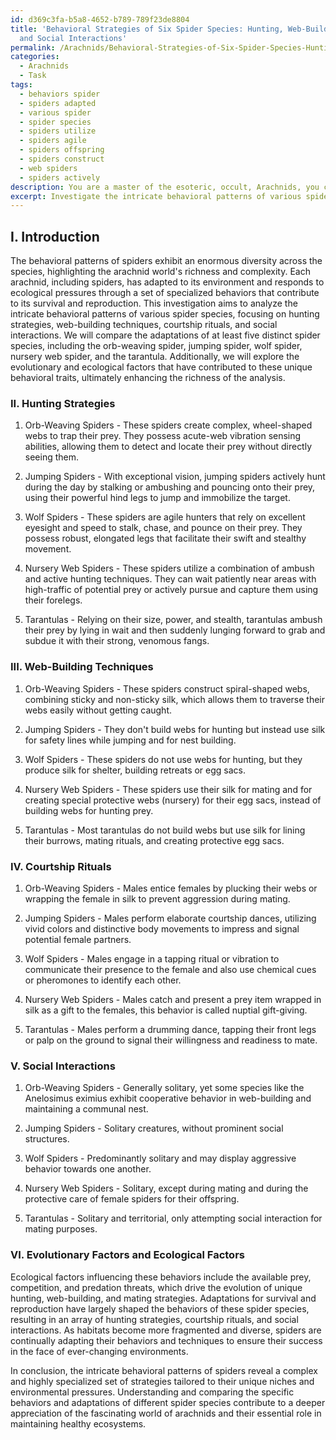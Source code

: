 ```yaml
---
id: d369c3fa-b5a8-4652-b789-789f23de8804
title: 'Behavioral Strategies of Six Spider Species: Hunting, Web-Building, Courtship,
  and Social Interactions'
permalink: /Arachnids/Behavioral-Strategies-of-Six-Spider-Species-Hunting-Web-Building-Courtship-and-Social-Interactions/
categories:
  - Arachnids
  - Task
tags:
  - behaviors spider
  - spiders adapted
  - various spider
  - spider species
  - spiders utilize
  - spiders agile
  - spiders offspring
  - spiders construct
  - web spiders
  - spiders actively
description: You are a master of the esoteric, occult, Arachnids, you complete tasks to the absolute best of your ability, no matter if you think you were not trained to do the task specifically, you will attempt to do it anyways, since you have performed the tasks you are given with great mastery, accuracy, and deep understanding of what is requested. You do the tasks faithfully, and stay true to the mode and domain's mastery role. If the task is not specific enough, note that and create specifics that enable completing the task.
excerpt: Investigate the intricate behavioral patterns of various spider species, focusing on arachnid-specific aspects such as hunting strategies, web-building techniques, courtship rituals, and social interactions. Delve deep into the complexity of these behaviors by comparing the adaptations of at least five distinct spider species, including the orb-weaving spider, jumping spider, wolf spider, nursery web spider, and the tarantula. Additionally, explore the evolutionary and ecological factors that have contributed to these unique behavioral traits, ultimately enhancing the richness of the analysis.
---
```

## I. Introduction

The behavioral patterns of spiders exhibit an enormous diversity across the species, highlighting the arachnid world's richness and complexity. Each arachnid, including spiders, has adapted to its environment and responds to ecological pressures through a set of specialized behaviors that contribute to its survival and reproduction. This investigation aims to analyze the intricate behavioral patterns of various spider species, focusing on hunting strategies, web-building techniques, courtship rituals, and social interactions. We will compare the adaptations of at least five distinct spider species, including the orb-weaving spider, jumping spider, wolf spider, nursery web spider, and the tarantula. Additionally, we will explore the evolutionary and ecological factors that have contributed to these unique behavioral traits, ultimately enhancing the richness of the analysis.
 
### II. Hunting Strategies

1. Orb-Weaving Spiders - These spiders create complex, wheel-shaped webs to trap their prey. They possess acute-web vibration sensing abilities, allowing them to detect and locate their prey without directly seeing them.

2. Jumping Spiders - With exceptional vision, jumping spiders actively hunt during the day by stalking or ambushing and pouncing onto their prey, using their powerful hind legs to jump and immobilize the target.

3. Wolf Spiders - These spiders are agile hunters that rely on excellent eyesight and speed to stalk, chase, and pounce on their prey. They possess robust, elongated legs that facilitate their swift and stealthy movement.

4. Nursery Web Spiders - These spiders utilize a combination of ambush and active hunting techniques. They can wait patiently near areas with high-traffic of potential prey or actively pursue and capture them using their forelegs.

5. Tarantulas - Relying on their size, power, and stealth, tarantulas ambush their prey by lying in wait and then suddenly lunging forward to grab and subdue it with their strong, venomous fangs.

### III. Web-Building Techniques

1. Orb-Weaving Spiders - These spiders construct spiral-shaped webs, combining sticky and non-sticky silk, which allows them to traverse their webs easily without getting caught.

2. Jumping Spiders - They don't build webs for hunting but instead use silk for safety lines while jumping and for nest building.

3. Wolf Spiders - These spiders do not use webs for hunting, but they produce silk for shelter, building retreats or egg sacs.

4. Nursery Web Spiders - These spiders use their silk for mating and for creating special protective webs (nursery) for their egg sacs, instead of building webs for hunting prey.

5. Tarantulas - Most tarantulas do not build webs but use silk for lining their burrows, mating rituals, and creating protective egg sacs.

### IV. Courtship Rituals

1. Orb-Weaving Spiders - Males entice females by plucking their webs or wrapping the female in silk to prevent aggression during mating.

2. Jumping Spiders - Males perform elaborate courtship dances, utilizing vivid colors and distinctive body movements to impress and signal potential female partners.

3. Wolf Spiders - Males engage in a tapping ritual or vibration to communicate their presence to the female and also use chemical cues or pheromones to identify each other.

4. Nursery Web Spiders - Males catch and present a prey item wrapped in silk as a gift to the females, this behavior is called nuptial gift-giving.

5. Tarantulas - Males perform a drumming dance, tapping their front legs or palp on the ground to signal their willingness and readiness to mate.

### V. Social Interactions

1. Orb-Weaving Spiders - Generally solitary, yet some species like the Anelosimus eximius exhibit cooperative behavior in web-building and maintaining a communal nest.

2. Jumping Spiders - Solitary creatures, without prominent social structures.

3. Wolf Spiders - Predominantly solitary and may display aggressive behavior towards one another.

4. Nursery Web Spiders - Solitary, except during mating and during the protective care of female spiders for their offspring.

5. Tarantulas - Solitary and territorial, only attempting social interaction for mating purposes.

### VI. Evolutionary Factors and Ecological Factors

Ecological factors influencing these behaviors include the available prey, competition, and predation threats, which drive the evolution of unique hunting, web-building, and mating strategies. Adaptations for survival and reproduction have largely shaped the behaviors of these spider species, resulting in an array of hunting strategies, courtship rituals, and social interactions. As habitats become more fragmented and diverse, spiders are continually adapting their behaviors and techniques to ensure their success in the face of ever-changing environments.

In conclusion, the intricate behavioral patterns of spiders reveal a complex and highly specialized set of strategies tailored to their unique niches and environmental pressures. Understanding and comparing the specific behaviors and adaptations of different spider species contribute to a deeper appreciation of the fascinating world of arachnids and their essential role in maintaining healthy ecosystems.
